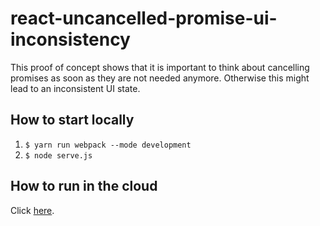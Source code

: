# react-uncancelled-promise-ui-inconsistency

This proof of concept shows that it is important to think about cancelling promises as soon as they are not
needed anymore. Otherwise this might lead to an inconsistent UI state. 

## How to start locally

1. `$ yarn run webpack --mode development`
1. `$ node serve.js`

## How to run in the cloud

Click [here](https://codesandbox.io/s/github/zaunerc/codesandbox/tree/master/react-uncancelled-promise-ui-inconsistency).
